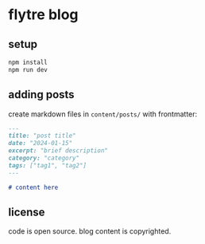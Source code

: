 # flytre blog


## setup

```bash
npm install
npm run dev
```

## adding posts

create markdown files in `content/posts/` with frontmatter:

```markdown
---
title: "post title"
date: "2024-01-15"
excerpt: "brief description"
category: "category"
tags: ["tag1", "tag2"]
---

# content here
```

## license

code is open source. blog content is copyrighted.
